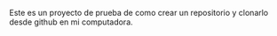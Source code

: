 Este es un proyecto de prueba de como crear un repositorio y clonarlo desde github en mi computadora.